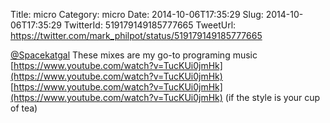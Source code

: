 Title: micro
Category: micro
Date: 2014-10-06T17:35:29
Slug: 2014-10-06T17:35:29
TwitterId: 519179149185777665
TweetUrl: https://twitter.com/mark_philpot/status/519179149185777665

[@Spacekatgal](https://twitter.com/Spacekatgal) These mixes are my go-to programing music [https://www.youtube.com/watch?v=TucKUi0jmHk](https://www.youtube.com/watch?v=TucKUi0jmHk) [https://www.youtube.com/watch?v=TucKUi0jmHk](https://www.youtube.com/watch?v=TucKUi0jmHk) (if the style is your cup of tea)